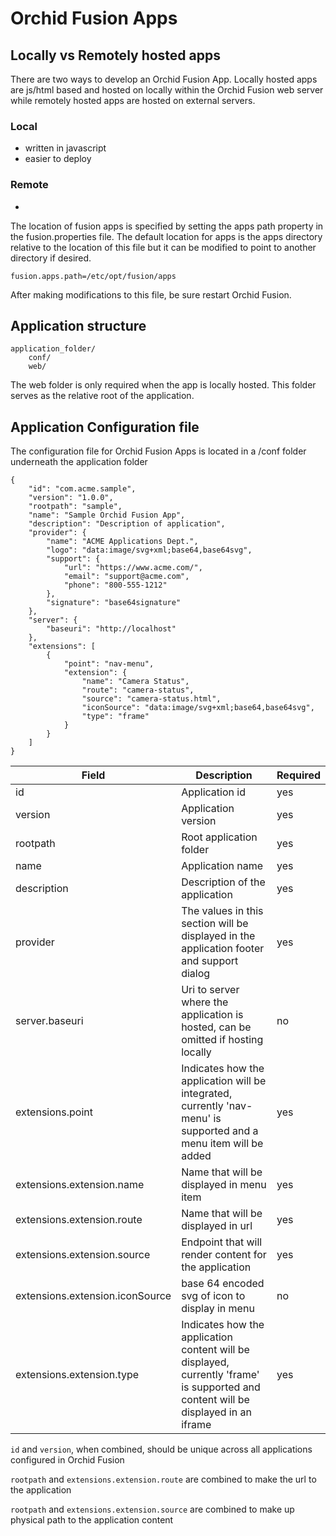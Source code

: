 # Orchid Fusion Apps

## Locally vs Remotely hosted apps
There are two ways to develop an Orchid Fusion App. Locally hosted apps are js/html based and hosted on locally within the Orchid Fusion web server while remotely hosted apps are hosted on external servers.


### Local
* written in javascript
* easier to deploy

### Remote
* 


The location of fusion apps is specified by setting the apps path property in the fusion.properties file. The default location for apps is the apps directory relative to the location of this file but it can be modified to point to another directory if desired. 

`fusion.apps.path=/etc/opt/fusion/apps`

After making modifications to this file, be sure restart Orchid Fusion.

## Application structure 

```
application_folder/
    conf/
    web/ 
```

The web folder is only required when the app is locally hosted. This folder serves as the relative root of the application.

## Application Configuration file
The configuration file for Orchid Fusion Apps is located in a /conf folder underneath the application folder

```
{
    "id": "com.acme.sample",
    "version": "1.0.0",
    "rootpath": "sample",
    "name": "Sample Orchid Fusion App",
    "description": "Description of application",
    "provider": {
        "name": "ACME Applications Dept.",
        "logo": "data:image/svg+xml;base64,base64svg",
        "support": {
            "url": "https://www.acme.com/",
            "email": "support@acme.com",
            "phone": "800-555-1212"
        },
        "signature": "base64signature"
    },
    "server": {
        "baseuri": "http://localhost"
    },
    "extensions": [
        {
            "point": "nav-menu",
            "extension": {
                "name": "Camera Status",
                "route": "camera-status",
                "source": "camera-status.html",
                "iconSource": "data:image/svg+xml;base64,base64svg",
                "type": "frame"
            }
        }
    ]
}

```

| Field  | Description | Required |
| ------------- | ------------- | --- |
| id  | Application id  | yes |
| version  | Application version | yes |
| rootpath  | Root application folder | yes |
| name  | Application name  | yes |
| description  | Description of the application  | yes |
| provider  | The values in this section will be displayed in the application footer and support dialog | yes |
| server.baseuri  | Uri to server where the application is hosted, can be omitted if hosting locally | no |
| extensions.point  | Indicates how the application will be integrated, currently 'nav-menu' is supported and a menu item will be added | yes |
| extensions.extension.name | Name that will be displayed in menu item | yes |
| extensions.extension.route  | Name that will be displayed in url | yes |
| extensions.extension.source  | Endpoint that will render content for the application | yes |
| extensions.extension.iconSource  | base 64 encoded svg of icon to display in menu | no |
| extensions.extension.type  | Indicates how the application content will be displayed, currently 'frame' is supported and content will be displayed in an iframe | yes |


 `id` and `version`, when combined, should be unique across all applications configured in Orchid Fusion

 `rootpath` and `extensions.extension.route` are combined to make the url to the application

 `rootpath` and `extensions.extension.source` are combined to make up physical path to the application content